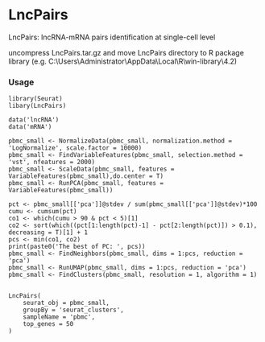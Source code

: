 # LncPairs
LncPairs: lncRNA-mRNA pairs identification at single-cell level

uncompress LncPairs.tar.gz and move LncPairs directory to R package library (e.g. C:\Users\Administrator\AppData\Local\R\win-library\4.2)

### Usage
```{r}
library(Seurat)
libary(LncPairs)

data('lncRNA')
data('mRNA')

pbmc_small <- NormalizeData(pbmc_small, normalization.method = 'LogNormalize', scale.factor = 10000)
pbmc_small <- FindVariableFeatures(pbmc_small, selection.method = 'vst', nfeatures = 2000)
pbmc_small <- ScaleData(pbmc_small, features = VariableFeatures(pbmc_small),do.center = T)
pbmc_small <- RunPCA(pbmc_small, features = VariableFeatures(pbmc_small))

pct <- pbmc_small[['pca']]@stdev / sum(pbmc_small[['pca']]@stdev)*100
cumu <- cumsum(pct)
co1 <- which(cumu > 90 & pct < 5)[1]
co2 <- sort(which((pct[1:length(pct)-1] - pct[2:length(pct)]) > 0.1), decreasing = T)[1] + 1
pcs <- min(co1, co2)
print(paste0('The best of PC: ', pcs))
pbmc_small <- FindNeighbors(pbmc_small, dims = 1:pcs, reduction = 'pca')
pbmc_small <- RunUMAP(pbmc_small, dims = 1:pcs, reduction = 'pca')
pbmc_small <- FindClusters(pbmc_small, resolution = 1, algorithm = 1)


LncPairs(
    seurat_obj = pbmc_small,
    groupBy = 'seurat_clusters',
    sampleName = 'pbmc',
    top_genes = 50
)
```
